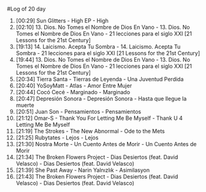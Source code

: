 #Log of 20 day

1. [00:29] Sun Glitters - High EP - High
1. [02:10] 13. Dios. No Tomes el Nombre de Dios En Vano - 13. Dios. No Tomes el Nombre de Dios En Vano - 21 lecciones para el siglo XXI [21 Lessons for the 21st Century]
1. [19:13] 14. Laicismo. Acepta Tu Sombra - 14. Laicismo. Acepta Tu Sombra - 21 lecciones para el siglo XXI [21 Lessons for the 21st Century]
1. [19:44] 13. Dios. No Tomes el Nombre de Dios En Vano - 13. Dios. No Tomes el Nombre de Dios En Vano - 21 lecciones para el siglo XXI [21 Lessons for the 21st Century]
1. [20:34] Tierra Santa - Tierras de Leyenda - Una Juventud Perdida
1. [20:40] YoSoyMatt - Atlas - Amor Entre Mujer
1. [20:44] Cocó Cecé - Marginado - Marginado
1. [20:47] Depresión Sonora - Depresión Sonora - Hasta que llegue la muerte
1. [20:51] Juan Son - Pensamientos - Pensamientos
1. [21:12] Omar-S - Thank You For Letting Me Be Myself - Thank U 4 Letting Me Be Myself
1. [21:19] The Strokes - The New Abnormal - Ode to the Mets
1. [21:25] Rubytates - Lejos - Lejos
1. [21:30] Nostra Morte - Un Cuento Antes de Morir - Un Cuento Antes de Morir
1. [21:34] The Broken Flowers Project - Dias Desiertos (feat. David Velasco) - Dias Desiertos (feat. David Velasco)
1. [21:39] She Past Away - Narin Yalnızlık - Asimilasyon
1. [21:43] The Broken Flowers Project - Dias Desiertos (feat. David Velasco) - Dias Desiertos (feat. David Velasco)
